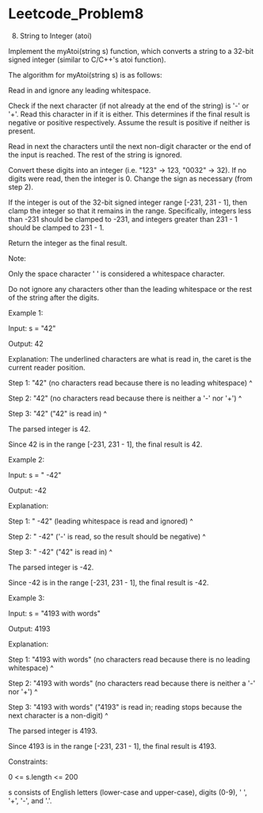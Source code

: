 # Leetcode_Problem8





8. String to Integer (atoi)



Implement the myAtoi(string s) function, which converts a string to a 32-bit signed integer (similar to C/C++'s atoi function).




The algorithm for myAtoi(string s) is as follows:





Read in and ignore any leading whitespace.




Check if the next character (if not already at the end of the string) is '-' or '+'. Read this character in if it is either. This determines if the final result is negative or positive respectively. Assume the result is positive if neither is present.





Read in next the characters until the next non-digit character or the end of the input is reached. The rest of the string is ignored.





Convert these digits into an integer (i.e. "123" -> 123, "0032" -> 32). If no digits were read, then the integer is 0. Change the sign as necessary (from step 2).





If the integer is out of the 32-bit signed integer range [-231, 231 - 1], then clamp the integer so that it remains in the range. Specifically, integers less than -231 should be clamped to -231, and integers greater than 231 - 1 should be clamped to 231 - 1.





Return the integer as the final result.




Note:





Only the space character ' ' is considered a whitespace character.





Do not ignore any characters other than the leading whitespace or the rest of the string after the digits.
 




Example 1:





Input: s = "42"





Output: 42





Explanation: The underlined characters are what is read in, the caret is the current reader position.





Step 1: "42" (no characters read because there is no leading whitespace)
         ^





Step 2: "42" (no characters read because there is neither a '-' nor '+')
         ^






Step 3: "42" ("42" is read in)
           ^





The parsed integer is 42.





Since 42 is in the range [-231, 231 - 1], the final result is 42.





Example 2:






Input: s = "   -42"






Output: -42





Explanation:






Step 1: "   -42" (leading whitespace is read and ignored)
            ^






Step 2: "   -42" ('-' is read, so the result should be negative)
             ^




Step 3: "   -42" ("42" is read in)
               ^





The parsed integer is -42.







Since -42 is in the range [-231, 231 - 1], the final result is -42.







Example 3:





Input: s = "4193 with words"






Output: 4193






Explanation:






Step 1: "4193 with words" (no characters read because there is no leading whitespace)
         ^





Step 2: "4193 with words" (no characters read because there is neither a '-' nor '+')
         ^





Step 3: "4193 with words" ("4193" is read in; reading stops because the next character is a non-digit)
             ^







The parsed integer is 4193.






Since 4193 is in the range [-231, 231 - 1], the final result is 4193.
 





Constraints:






0 <= s.length <= 200








s consists of English letters (lower-case and upper-case), digits (0-9), ' ', '+', '-', and '.'.
